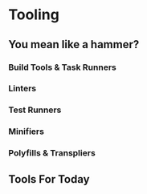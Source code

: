 <!--
Tooling:
  - Tool overview
    - Build tools & Task Runners
    - Linters
    - Test runners
    - Minifiers
    - Polyfills & Transpilers
  - Specific tools needed for our project & usage
-->

# Tooling

## You mean like a hammer?


### Build Tools & Task Runners

### Linters

### Test Runners

### Minifiers

### Polyfills & Transpliers



## Tools For Today




